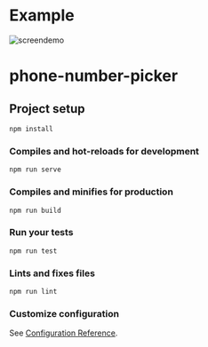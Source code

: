 # Example 
![screendemo](https://user-images.githubusercontent.com/34993664/48880805-405bb300-ee3c-11e8-9f6c-6b2eb6ec46e8.png)


# phone-number-picker

## Project setup
```
npm install
```

### Compiles and hot-reloads for development
```
npm run serve
```

### Compiles and minifies for production
```
npm run build
```

### Run your tests
```
npm run test
```

### Lints and fixes files
```
npm run lint
```

### Customize configuration
See [Configuration Reference](https://cli.vuejs.org/config/).
